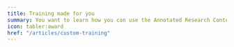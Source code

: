 ```yaml
---
title: Training made for you
summary: You want to learn how you can use the Annotated Research Context to structure your data? We offer on-site or online trainings.
icon: tabler:award
href: "/articles/custom-training"
---
```

